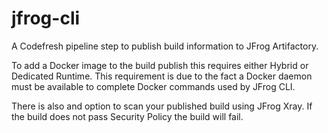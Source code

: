 # jfrog-cli

A Codefresh pipeline step to publish build information to JFrog Artifactory.

To add a Docker image to the build publish this requires either Hybrid or Dedicated Runtime.
This requirement is due to the fact a Docker daemon must be available to complete Docker commands used by JFrog CLI.

There is also and option to scan your published build using JFrog Xray.
If the build does not pass Security Policy the build will fail.